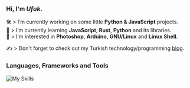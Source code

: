 <h3 align="left">Hi, I'm <em>Ufuk</em>.</h1>

<p>
  🛠️ > I’m currently working on some little <strong>Python & JavaScript</strong> projects.<br>
  🧠 > I’m currently learning <strong>JavaScript</strong>, <strong>Rust</strong>, <strong>Python</strong> and its libraries.<br>
  🔭 > I'm interested in <strong>Photoshop</strong>, <strong>Arduino</strong>, <strong>GNU/Linux</strong> and <strong>Linux Shell.</strong>

  ✍️ > Don't forget to check out my Turkish technology/programming [blog](https://ufuk.bearblog.dev).
</p>

<h3 align="left">Languages, Frameworks and Tools</h3>

<img src="https://skillicons.dev/icons?i=figma,html,css,bootstrap,js,nodejs,react,vue,supabase,python,flask,md&perline=6" alt="My Skills">
